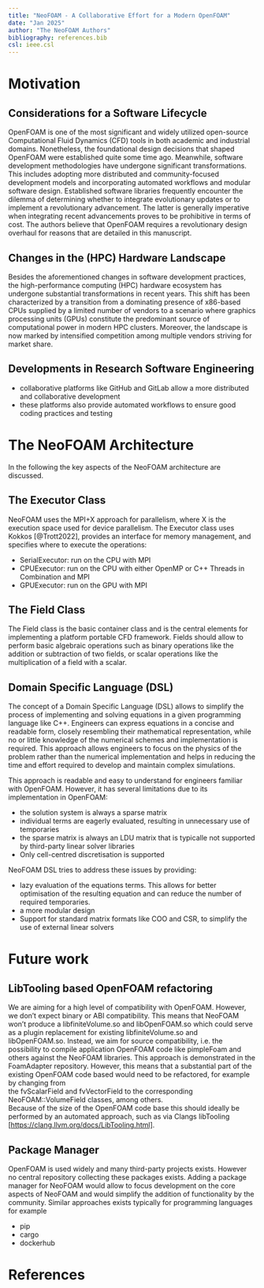 ```yaml
---
title: "NeoFOAM - A Collaborative Effort for a Modern OpenFOAM"
date: "Jan 2025"
author: "The NeoFOAM Authors"
bibliography: references.bib
csl: ieee.csl
---
```


# Motivation
## Considerations for a Software Lifecycle

OpenFOAM is one of the most significant and widely utilized open-source Computational Fluid Dynamics (CFD) tools in both academic and industrial domains.
Nonetheless, the foundational design decisions that shaped OpenFOAM were established quite some time ago.
Meanwhile, software development methodologies have undergone significant transformations.
This includes adopting more distributed and community-focused development models and incorporating automated workflows and modular software design. 
Established software libraries frequently encounter the dilemma of determining whether to integrate evolutionary updates or to implement a revolutionary advancement.
The latter is generally imperative when integrating recent advancements proves to be prohibitive in terms of cost.
The authors believe that OpenFOAM requires a revolutionary design overhaul for reasons that are detailed in this manuscript.

## Changes in the (HPC) Hardware Landscape

Besides the aforementioned changes in software development practices, the high-performance computing (HPC) hardware ecosystem has undergone substantial transformations in recent years.
This shift has been characterized by a transition from a dominating presence of x86-based CPUs supplied by a limited number of vendors to a scenario where graphics processing units (GPUs) constitute the predominant source of computational power in modern HPC clusters.
Moreover, the landscape is now marked by intensified competition among multiple vendors striving for market share. 

## Developments in Research Software Engineering

 - collaborative platforms like GitHub and GitLab allow a more distributed and collaborative development
 - these platforms also provide automated workflows to ensure good coding practices and testing

# The NeoFOAM Architecture 

In the following the key aspects of the NeoFOAM architecture are discussed. 

## The Executor Class
NeoFOAM uses the MPI+X approach for parallelism, where X is the execution space used for device parallelism.
The Executor class uses Kokkos [@Trott2022], provides an interface for memory management, and specifies where to execute the operations:

 - SerialExecutor: run on the CPU with MPI
 - CPUExecutor: run on the CPU with either OpenMP or C++ Threads in Combination and MPI
 - GPUExecutor: run on the GPU with MPI

## The Field Class 

The Field class is the basic container class and is the central elements for implementing a platform portable CFD framework.
Fields should allow to perform basic algebraic operations such as binary operations like the addition or subtraction of two fields, or scalar operations like the multiplication of a field with a scalar.

## Domain Specific Language (DSL)

The concept of a Domain Specific Language (DSL) allows to simplify the process of implementing and solving equations in a given programming language like C++.
Engineers can express equations in a concise and readable form, closely resembling their mathematical representation, while no or little knowledge of the numerical schemes and implementation is required.
This approach allows engineers to focus on the physics of the problem rather than the numerical implementation and helps in reducing the time and effort required to develop and maintain complex simulations.

This approach is readable and easy to understand for engineers familiar with OpenFOAM.
However, it has several limitations due to its implementation in OpenFOAM:

- the solution system is always a sparse matrix
- individual terms are eagerly evaluated, resulting in unnecessary use of temporaries
- the sparse matrix is always an LDU matrix that is typicalle not supported by third-party linear solver libraries
- Only cell-centred discretisation is supported

NeoFOAM DSL tries to address these issues by providing:

- lazy evaluation of the equations terms. This allows for better optimisation of the resulting equation and can reduce the number of required temporaries.
- a more modular design
- Support for standard matrix formats like COO and CSR, to simplify the use of external linear solvers

# Future work

## LibTooling based OpenFOAM refactoring

We are aiming for a high level of compatibility with OpenFOAM.
However, we don’t expect binary or ABI compatibility.
This means that NeoFOAM won’t produce a libfiniteVolume.so and libOpenFOAM.so which could serve as a plugin replacement for existing libfiniteVolume.so and libOpenFOAM.so.
Instead, we aim for source compatibility, i.e. the possibility to compile application OpenFOAM code like pimpleFoam and others against the NeoFOAM libraries.
This approach is demonstrated in the FoamAdapter repository.
However, this means that a substantial part of the existing OpenFOAM code based would need to be refactored, for example by changing from  
the fvScalarField and fvVectorField to the corresponding NeoFOAM::VolumeField<ValueType> classes, among others.  
Because of the size of the OpenFOAM code base this should ideally be performed by an automated approach, such as via Clangs libTooling [https://clang.llvm.org/docs/LibTooling.html].


## Package Manager

OpenFOAM is used widely and many third-party projects exists.
However no central repository collecting these packages exists. 
Adding a package manager for NeoFOAM would allow to focus development on the core aspects of NeoFOAM and would simplify the addition of functionality by the community. Similar approaches exists typically for programming languages for example 
- pip
- cargo
- dockerhub

# References
